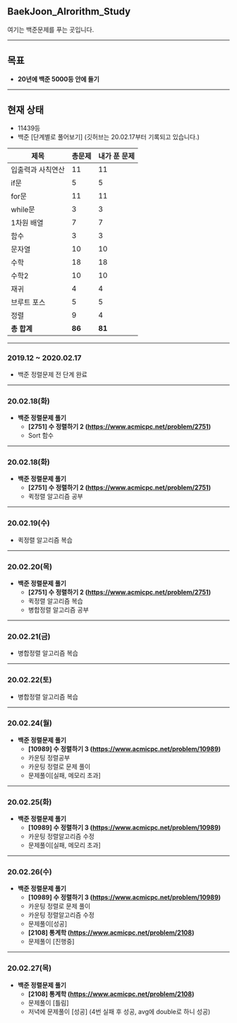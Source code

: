 ## BaekJoon_Alrorithm_Study
여기는 백준문제를 푸는 곳입니다.

---
## 목표

* **20년에 백준 5000등 안에 들기**

---
## 현재 상태

* 11439등
* 백준 [단계별로 풀어보기] (깃허브는 20.02.17부터 기록되고 있습니다.)

제목|총문제|내가 푼 문제
---|---|---
입출력과 사칙연산|11|11
if문|5|5
for문|11|11
while문|3|3
1차원 배열|7|7
함수|3|3
문자열|10|10
수학|18|18
수학2|10|10
재귀|4|4
브루트 포스|5|5
정렬|9|4
**총 합계** |**86**|**81**
---

### 2019.12 ~ 2020.02.17
* 백준 정렬문제 전 단계 완료
---

### 20.02.18(화)

* **백준 정렬문제 풀기**
  * **[2751] 수 정렬하기 2 (https://www.acmicpc.net/problem/2751)**
  * Sort 함수
---

### 20.02.18(화)

* **백준 정렬문제 풀기**
  * **[2751] 수 정렬하기 2 (https://www.acmicpc.net/problem/2751)**
  * 퀵정렬 알고리즘 공부
---

### 20.02.19(수)

* 퀵정렬 알고리즘 복습
---

### 20.02.20(목)

* **백준 정렬문제 풀기**
  * **[2751] 수 정렬하기 2 (https://www.acmicpc.net/problem/2751)**
  * 퀵정렬 알고리즘 복습
  * 병합정렬 알고리즘 공부
---

### 20.02.21(금)

* 병합정렬 알고리즘 복습
---
### 20.02.22(토)

* 병합정렬 알고리즘 복습
---
### 20.02.24(월)

* **백준 정렬문제 풀기**
  * **[10989] 수 정렬하기 3 (https://www.acmicpc.net/problem/10989)**
  * 카운팅 정렬공부
  * 카운팅 정렬로 문제 풀이
  * 문제풀이[실패, 메모리 초과] 

---
### 20.02.25(화)

* **백준 정렬문제 풀기**
  * **[10989] 수 정렬하기 3 (https://www.acmicpc.net/problem/10989)**
  * 카운팅 정렬알고리즘 수정
  * 문제풀이[실패, 메모리 초과] 

---
### 20.02.26(수)
* **백준 정렬문제 풀기**
  * **[10989] 수 정렬하기 3 (https://www.acmicpc.net/problem/10989)**
  * 카운팅 정렬로 문제 풀이
  * 카운팅 정렬알고리즘 수정
  * 문제풀이[성공]
  * **[2108] 통계학 (https://www.acmicpc.net/problem/2108)**
  * 문제풀이 [진행중]
---
### 20.02.27(목)
* **백준 정렬문제 풀기**
  * **[2108] 통계학 (https://www.acmicpc.net/problem/2108)**
  * 문제풀이 [틀림]
  * 저녁에 문제풀이 [성공] (4번 실패 후 성공, avg에 double로 하니 성공)
